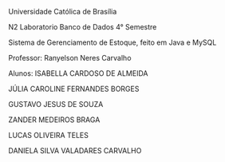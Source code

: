 Universidade Católica de Brasília

N2 Laboratorio Banco de Dados
4° Semestre

Sistema de Gerenciamento de Estoque, feito em Java e MySQL

Professor: Ranyelson Neres Carvalho

Alunos: 
ISABELLA CARDOSO DE ALMEIDA

JÚLIA CAROLINE FERNANDES BORGES

GUSTAVO JESUS DE SOUZA

ZANDER MEDEIROS BRAGA

LUCAS OLIVEIRA TELES 

DANIELA SILVA VALADARES CARVALHO

